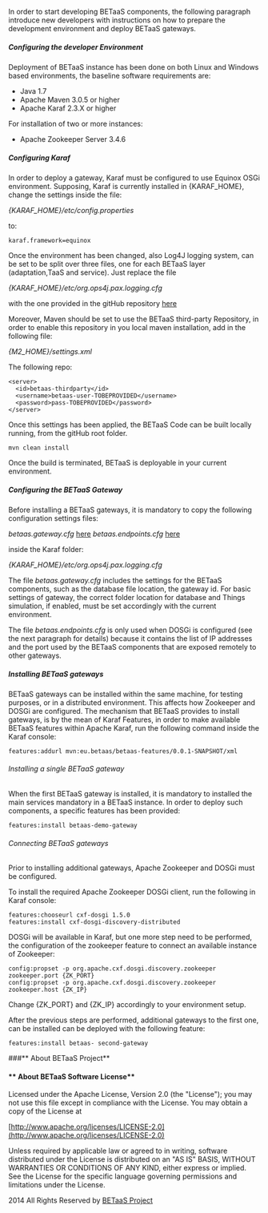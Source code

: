 In order to start developing BETaaS components, the following paragraph introduce new developers with instructions on how to prepare the development environment and deploy BETaaS gateways.

##### Configuring the developer Environment

Deployment of BETaaS instance has been done on both Linux and Windows based environments, the baseline software requirements are:

* Java 1.7
* Apache Maven 3.0.5 or higher
* Apache Karaf 2.3.X or higher

For installation of two or more instances:

* Apache Zookeeper Server 3.4.6

##### Configuring Karaf

In order to deploy a gateway, Karaf must be configured to use Equinox OSGi environment. 
Supposing, Karaf is currently installed in {KARAF_HOME}, change the settings inside the file:

*{KARAF_HOME}/etc/config.properties* 

to:

	karaf.framework=equinox

Once the environment has been changed, also Log4J logging system, can be set to be split over three files, one for each BETaaS layer (adaptation,TaaS and service).
Just replace the file 

*{KARAF_HOME}/etc/org.ops4j.pax.logging.cfg* 

with the one provided in the gitHub repository [here](/betaas-configuration/configuration/org.ops4j.pax.logging.cfg)

Moreover, Maven should be set to use the BETaaS third-party Repository, in order to enable this repository in you local maven installation, add in the following file:

*{M2_HOME}/settings.xml* 

The following repo:

    <server>
      <id>betaas-thirdparty</id>
      <username>betaas-user-TOBEPROVIDED</username>
      <password>pass-TOBEPROVIDED</password>
    </server>

Once this settings has been applied, the BETaaS Code can be built locally running, from the gitHub root folder.

	mvn clean install
    
Once the build is terminated, BETaaS is deployable in your current environment.

##### Configuring the BETaaS Gateway

Before installing a BETaaS gateways, it is mandatory to copy the following configuration settings files:

*betaas.gateway.cfg* [here](/betaas-configuration/configuration/betaas.gateway.cfg)
*betaas.endpoints.cfg* [here](/betaas-configuration/configuration/betaas.endpoints.cfg)

inside the Karaf folder:

*{KARAF_HOME}/etc/org.ops4j.pax.logging.cfg* 

The file *betaas.gateway.cfg*  includes the settings for the BETaaS components, such as the database file location, the gateway id. For basic settings of gateway, the correct folder location for database and Things simulation, if enabled, must be set accordingly with the current environment.

The file *betaas.endpoints.cfg* is only used when DOSGi is configured (see the next paragraph for details) because it contains the list of IP addresses and the port used by the BETaaS components that are exposed remotely to other gateways.


##### Installing BETaaS gateways

BETaaS gateways can be installed within the same machine, for testing purposes, or in a distributed environment. This affects how Zookeeper and DOSGi are configured. 
The mechanism that BETaaS provides to install gateways, is by the mean of Karaf Features, in order to make available BETaaS features within Apache Karaf, run the following command inside the Karaf console:

	features:addurl mvn:eu.betaas/betaas-features/0.0.1-SNAPSHOT/xml 


###### Installing a single BETaaS gateway

When the first BETaaS gateway is installed, it is mandatory to installed the main services mandatory in a BETaaS instance. In order to deploy such components, a specific features has been provided:

	features:install betaas-demo-gateway 

###### Connecting BETaaS gateways

Prior to installing additional gateways, Apache Zookeeper and DOSGi must be configured.

To install the required Apache Zookeeper DOSGi client, run the following in Karaf console:

	features:chooseurl cxf-dosgi 1.5.0
	features:install cxf-dosgi-discovery-distributed 
    
DOSGi will be available in Karaf, but one more step need to be performed, the configuration of the zookeeper feature to connect an available instance of Zookeeper:

	config:propset -p org.apache.cxf.dosgi.discovery.zookeeper zookeeper.port {ZK_PORT}
	config:propset -p org.apache.cxf.dosgi.discovery.zookeeper zookeeper.host {ZK_IP}

Change {ZK_PORT} and {ZK_IP} accordingly to your environment setup.

After the previous steps are performed, additional gateways to the first one, can be installed can be deployed with the following feature:

	features:install betaas- second-gateway 
    

###** About BETaaS Project**

#### ** About BETaaS Software License**

Licensed under the Apache License, Version 2.0 (the "License"); you may not use this file except in compliance with the License. You may obtain a copy of the License at

[http://www.apache.org/licenses/LICENSE-2.0](http://www.apache.org/licenses/LICENSE-2.0)

Unless required by applicable law or agreed to in writing, software  distributed under the License is distributed on an "AS IS" BASIS,  WITHOUT WARRANTIES OR CONDITIONS OF ANY KIND, either express or implied.  See the License for the specific language governing permissions and  limitations under the License.


2014 All Rights Reserved by [BETaaS Project](www.BETaaS.eu)

